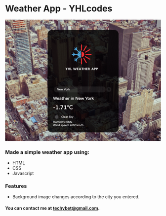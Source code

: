# Weather App - YHLcodes

![Screenshot 1](/docs/screenshot1.png)

### Made a simple weather app using:
- HTML
- CSS
- Javascript

### Features
- Background image changes according to the city you entered.

#### You can contact me at techybet@gmail.com.
